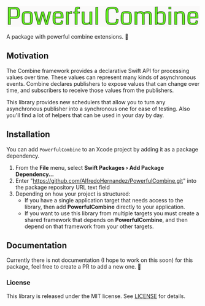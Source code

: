 !["Powerful Combine"](./logo.png)

A package with powerful combine extensions. 🤟

## Motivation

The Combine framework provides a declarative Swift API for processing values over time. These values can represent many kinds of asynchronous events. Combine declares publishers to expose values that can change over time, and subscribers to receive those values from the publishers.

This library provides new schedulers that allow you to turn any asynchronous publisher into a synchronous one for ease of testing. Also you'll find a lot of helpers that can be used in your day by day.

## Installation

You can add `PowerfulCombine` to an Xcode project by adding it as a package dependency.

  1. From the **File** menu, select **Swift Packages › Add Package Dependency…**
  2. Enter "https://github.com/AlfredoHernandez/PowerfulCombine.git" into the package repository URL text field
  3. Depending on how your project is structured:
      - If you have a single application target that needs access to the library, then add **PowerfulCombine** directly to your application.
      - If you want to use this library from multiple targets you must create a shared framework that depends on **PowerfulCombine**, and then depend on that framework from your other targets.

## Documentation
Currently there is not documentation (I hope to work on this soon) for this package, feel free to create a PR to add a new one. 🤟 

### License
This library is released under the MIT license. See [LICENSE](./LICENSE) for details.
